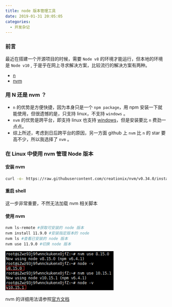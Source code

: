 ```yaml
---
title: node 版本管理工具
date: 2019-01-31 20:05:05
categories:
  - 开发杂记
---
```


### 前言

最近在搭建一个开源项目的时候，需要 `Node v8` 的环境才能运行，但本地的环境是 `Node v10` , 于是乎在网上寻求解决方案，比较流行的解决方案有两种。

- [n](https://github.com/tj/n 'n')
- [nvm](https://github.com/creationix/nvm)

<!--more-->

### 用 N 还是 nvm ？

- `n` 的优势是方便快捷，因为本身只是一个 `npm package`，用 npm 安装一下就能使用，但很遗憾的是，只支持 linux，不支持 `windows` 。
- `nvm` 的优势是跨平台，即支持 linux 也支持 [windows](https://github.com/coreybutler/nvm-windows 'windows')，但是安装要比 `n` 费劲一点点。
- 综上所述，考虑到日后跨平台的原因，另一方面 github 上 `nvm` 比 `n` 的 star 要高不少，所以我选择了 `nvm` 。

### 在 Linux 中使用 nvm 管理 Node 版本

#### 安装 nvm

```bash
curl -o- https://raw.githubusercontent.com/creationix/nvm/v0.34.0/install.sh | bash
```

#### 重启 shell

这一步非常重要，不然无法加载 nvm 相关脚本

#### 使用 nvm

```bash
nvm ls-remote #获取可安装的 node 版本
nvm install 11.9.0 #安装指定版本的 node
nvm ls #查看已安装的 node 版本
nvm use 11.9.0 #切换 node 版本
```

![](/images/post/7.png)

nvm 的详细用法请参照[官方文档](https://github.com/creationix/nvm)
